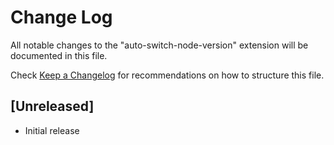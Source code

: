 # Change Log

All notable changes to the "auto-switch-node-version" extension will be documented in this file.

Check [Keep a Changelog](http://keepachangelog.com/) for recommendations on how to structure this file.

## [Unreleased]

- Initial release